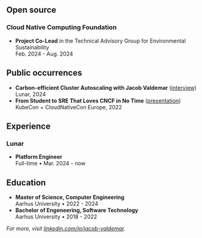 ## Open source
### Cloud Native Computing Foundation
- **Project Co-Lead** in the Technical Advisory Group for Environmental Sustainability<br>Feb. 2024 - Aug. 2024

## Public occurrences
- **Carbon-efficient Cluster Autoscaling with Jacob Valdemar** ([interview](https://www.youtube.com/watch?v=xdU9zv1mW6U))<br>Lunar, 2024
- **From Student to SRE That Loves CNCF in No Time** ([presentation](https://kccnceu2022.sched.com/event/ytt6))<br>KubeCon + CloudNativeCon Europe, 2022

## Experience
### Lunar
- **Platform Engineer**<br>Full-time • Mar. 2024 - now

## Education
- **Master of Science, Computer Engineering**<br>Aarhus University • 2022 - 2024
- **Bachelor of Engeneering, Software Technology**<br>Aarhus University • 2018 - 2022

_For more, visit [linkedin.com/in/jacob-valdemar](https://www.linkedin.com/in/jacob-valdemar)._


<!--
### Hi there 👋

- 🏛️ I work at [Lunar](https://lunar.app) as a **Platform Engineer**
- 👨‍🎓 I'm studying a **Master of Science in Computer Engineering** at [Aarhus University](https://international.au.dk)
- 📚🎓📝🧐 I am currently writing a master's thesis about **Carbon Efficient Cluster Autoscaling** ([Carbon Efficient Karpenter](https://github.com/aws/karpenter-provider-aws/pull/4686))
- 🌍 I'm located in **Aarhus, Denmark**
- ⚡ I'm excited about **Cloud Native** and **green software**
- ✉️ How to reach me: [LinkedIn](https://linkedin.com/in/jacob-valdemar)
- 💡 Fun fact: Once in a while I write Wikipedia articles
-->
